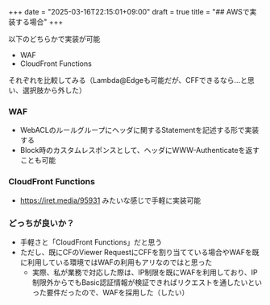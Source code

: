 +++
date = "2025-03-16T22:15:01+09:00"
draft = true
title = "## AWSで実装する場合"
+++


以下のどちらかで実装が可能

- WAF
- CloudFront Functions

それぞれを比較してみる（Lambda@Edgeも可能だが、CFFできるなら...と思い、選択肢から外した）

### WAF

- WebACLのルールグループにヘッダに関するStatementを記述する形で実装する
- Block時のカスタムレスポンスとして、ヘッダにWWW-Authenticateを返すことも可能

### CloudFront Functions

- https://iret.media/95931 みたいな感じで手軽に実装可能

### どっちが良いか？

- 手軽さと「CloudFront Functions」だと思う
- ただし、既にCFのViewer RequestにCFFを割り当てている場合やWAFを既に利用している環境ではWAFの利用もアリなのではと思った
  - 実際、私が業務で対応した際は、IP制限を既にWAFを利用しており、IP制限外からでもBasic認証情報が検証できればリクエストを通したいといった要件だったので、WAFを採用した（したい）